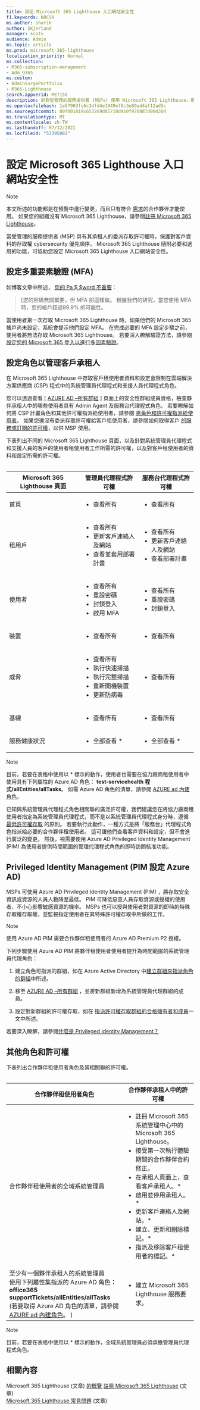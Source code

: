 ```yaml
---
title: 設定 Microsoft 365 Lighthouse 入口網站安全性
f1.keywords: NOCSH
ms.author: sharik
author: SKjerland
manager: scotv
audience: Admin
ms.topic: article
ms.prod: microsoft-365-lighthouse
localization_priority: Normal
ms.collection:
- M365-subscription-management
- Adm_O365
ms.custom:
- AdminSurgePortfolio
- M365-Lighthouse
search.appverid: MET150
description: 針對受管理的服務提供者 (MSPs) 使用 Microsoft 365 Lighthouse，瞭解如何設定入口網站安全性。
ms.openlocfilehash: 1e67903fc6c3dfd4e1949ef8c3e80ad4af12ad5c
ms.sourcegitcommit: 00f001019c653269d85718d410f970887d904304
ms.translationtype: MT
ms.contentlocale: zh-TW
ms.lasthandoff: 07/12/2021
ms.locfileid: "53395082"
---
```

# <a name="configure-microsoft-365-lighthouse-portal-security"></a>設定 Microsoft 365 Lighthouse 入口網站安全性

> [!NOTE]
> 本文所述的功能都是在預覽中進行變更，而且只有符合 [需求](m365-lighthouse-requirements.md)的合作夥伴才能使用。 如果您的組織沒有 Microsoft 365 Lighthouse，請參閱[註冊 Microsoft 365 Lighthouse](m365-lighthouse-sign-up.md)。

當受管理的服務提供者 (MSP) 具有其承租人的委派存取許可權時，保護對客戶資料的存取權 cybersecurity 優先順序。 Microsoft 365 Lighthouse 隨附必要和選用的功能，可協助您設定 Microsoft 365 Lighthouse 入口網站安全性。

## <a name="set-up-multifactor-authentication-mfa"></a>設定多重要素驗證 (MFA) 

如博客文章中所述， [您的 Pa $ $word 不重要](https://techcommunity.microsoft.com/t5/azure-active-directory-identity/your-pa-word-doesn-t-matter/ba-p/731984)：

> [您的密碼無關緊要，但 MFA 卻這樣做。 根據我們的研究，當您使用 MFA 時，您的帳戶超過99.9% 的可能性。

當使用者第一次存取 Microsoft 365 Lighthouse 時，如果他們的 Microsoft 365 帳戶尚未設定，系統會提示他們設定 MFA。 在完成必要的 MFA 設定步驟之前，使用者將無法存取 Microsoft 365 Lighthouse。 若要深入瞭解驗證方法，請參閱[設定您的 Microsoft 365 登入以進行多因素驗證](https://support.microsoft.com/office/ace1d096-61e5-449b-a875-58eb3d74de14)。

## <a name="set-up-roles-to-manage-customer-tenants"></a>設定角色以管理客戶承租人

在 Microsoft 365 Lighthouse 中存取客戶租使用者資料和設定會限制在雲端解決方案供應商 (CSP) 程式中的系統管理員代理程式和支援人員代理程式角色。

您可以透過查看 [ [AZURE AD –所有群組](https://portal.azure.com/#blade/Microsoft_AAD_IAM/GroupsManagementMenuBlade/AllGroups) ] 頁面上的安全性群組成員資格，檢查夥伴承租人中的哪些使用者具有 Admin Agent 及服務台代理程式角色。 若要瞭解如何將 CSP 計畫角色和其他許可權指派給使用者，請參閱 [將角色和許可權指派給使用者](/partner-center/permissions-overview)。 如果您還沒有委派存取許可權給客戶租使用者，請參閱如何取得客戶 [的服務或訂閱的許可權](/partner-center/customers-revoke-admin-privileges)，以供 MSP 使用。

下表列出不同的 Microsoft 365 Lighthouse 頁面，以及針對系統管理員代理程式和支援人員的客戶的使用者租使用者工作所需的許可權，以及對客戶租使用者的資料和設定所需的許可權。<br><br>

| Microsoft 365 Lighthouse 頁面 | 管理員代理程式許可權 | 服務台代理程式許可權 |
|--|--|--|
| 首頁 | <ul><li>查看所有 </li></ul> | <ul><li>查看所有 </li></ul> |
| 租用戶 | <ul><li>查看所有 </li><li>更新客戶連絡人及網站</li><li>查看並套用部署計畫</li></ul> | <ul><li>查看所有 </li><li>更新客戶連絡人及網站</li><li>查看部署計畫</li></ul> |
| 使用者 | <ul><li>查看所有 </li><li>重設密碼</li><li>封鎖登入</li><li>啟用 MFA</li></ul> | <ul><li>查看所有 </li><li>重設密碼</li><li>封鎖登入</li></ul> |
| 裝置 | <ul><li>查看所有 </li></ul> | <ul><li>查看所有 </li></ul> |
| 威脅 | <ul><li>查看所有 </li><li>執行快速掃描</li><li>執行完整掃描</li><li>重新開機裝置</li><li>更新防病毒</li></ul> | <ul><li>查看所有 </li></ul> |
| 基線 | <ul><li>查看所有 </li></ul> | <ul><li>查看所有 </li></ul> |
| 服務健康狀況 | <ul><li>全部查看 *</li></ul> | <ul><li>全部查看 *</li></ul> |

> [!NOTE]
> 目前，若要在表格中使用以 * 標示的動作，使用者也需要在協力廠商租使用者中使用具有下列屬性的 Azure AD 角色： **test-servicehealth 程式/allEntities/allTasks**。 如需 Azure AD 角色的清單，請參閱 [AZURE ad 內建角色](/azure/active-directory/roles/permissions-reference)。

已知與系統管理員代理程式角色相關聯的廣泛許可權，我們建議您在將協力廠商租使用者指定為系統管理員代理程式，而不是以系統管理員代理程式身分時，遵循 [最低許可權存取](/azure/active-directory/develop/secure-least-privileged-access) 的原則。 若要執行此動作，一種方式是將「服務台」代理程式角色指派給必要的合作夥伴租使用者。 這可讓他們查看客戶資料和設定，但不會進行廣泛的變更。 然後，視需要使用 Azure AD Privileged Identity Management (PIM) 為使用者提供時間範圍的管理代理程式角色的即時訪問核准功能。

## <a name="set-up-azure-ad-privileged-identity-management-pim"></a>Privileged Identity Management (PIM 設定 Azure AD) 

MSPs 可使用 Azure AD Privileged Identity Management (PIM) ，將存取安全資訊或資源的人員人數降至最低。 PIM 可降低惡意人員存取資源或授權的使用者，不小心影響敏感資源的機率。 MSPs 也可以授與使用者對資源的即時的特殊存取權存取權，並監視指定使用者在其特殊許可權存取中所做的工作。

> [!NOTE]
> 使用 Azure AD PIM 需要合作夥伴租使用者的 Azure AD Premium P2 授權。

下列步驟使用 Azure AD PIM 將夥伴租使用者使用者提升為時間範圍的系統管理員代理角色：

1. 建立角色可指派的群組，如在 Azure Active Directory 中[建立群組來指派角色的群組](/azure/active-directory/roles/groups-create-eligible)中所述。

2. 移至 [AZURE AD –所有群組](https://portal.azure.com/#blade/Microsoft_AAD_IAM/GroupsManagementMenuBlade/AllGroups) ，並將新群組新增為系統管理員代理群組的成員。

3. 設定對新群組的許可權存取，如在 [指派許可權存取群組的合格擁有者和成員](/azure/active-directory/privileged-identity-management/groups-assign-member-owner)一文中所述。

若要深入瞭解，請參閱[什麼是 Privileged Identity Management？](/azure/active-directory/privileged-identity-management/pim-configure)

## <a name="other-roles-and-permissions"></a>其他角色和許可權

下表列出合作夥伴租使用者角色及其相關聯的許可權。<br><br>

| 合作夥伴租使用者角色 | 合作夥伴承租人中的許可權 |
|--|--|
| 合作夥伴租使用者的全域系統管理員 | <ul><li>註冊 Microsoft 365 系統管理中心中的 Microsoft 365 Lighthouse。</li><li>接受第一次執行體驗期間的合作夥伴合約修正。</li><li>在承租人頁面上，查看客戶承租人。\*</li><li>啟用並停用承租人。\*</li><li>更新客戶連絡人及網站。\*</li><li>建立、更新和刪除標記。\*</li><li>指派及移除客戶租使用者的標記。\*</li></ul> |
| 至少有一個夥伴承租人的系統管理員<br> 使用下列屬性集指派的 Azure AD 角色：<br> **office365 supportTickets/allEntities/allTasks**<br>  (若要取得 Azure AD 角色的清單，請參閱 [AZURE ad 內建角色](/azure/active-directory/roles/permissions-reference)。 )  | <ul><li>建立 Microsoft 365 Lighthouse 服務要求。</li></ul> |

> [!NOTE]
> 目前，若要在表格中使用以 * 標示的動作，全域系統管理員必須承擔管理員代理程式角色。

## <a name="related-content"></a>相關內容

Microsoft 365 Lighthouse (文章) [的概覽](m365-lighthouse-overview.md)
[註冊 Microsoft 365 Lighthouse](m365-lighthouse-sign-up.md) (文章) \
[Microsoft 365 Lighthouse 常見問題](m365-lighthouse-faq.yml) (文章) 